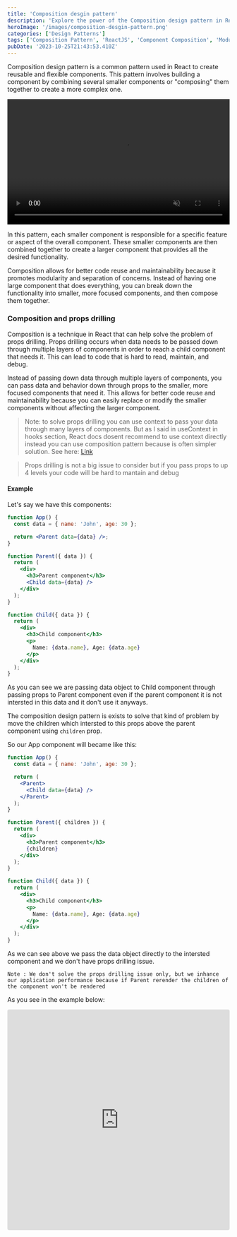 ```yaml
---
title: 'Composition desgin pattern'
description: 'Explore the power of the Composition design pattern in ReactJS, a technique that promotes modular component architecture and enhances reusability.'
heroImage: '/images/composition-desgin-pattern.png'
categories: ['Design Patterns']
tags: ['Composition Pattern', 'ReactJS', 'Component Composition', 'Modularity']
pubDate: '2023-10-25T21:43:53.410Z'
---
```


Composition design pattern is a common pattern used in React to create reusable and flexible components. This pattern involves building a component by combining several smaller components or "composing" them together to create a more complex one.

<video style="aspect-ratio: 16/9" muted="" playsinline="" src="/videos/composition.mp4" autoplay="" loop="" __idm_id__="16990209" width="100%"></video>

In this pattern, each smaller component is responsible for a specific feature or aspect of the overall component. These smaller components are then combined together to create a larger component that provides all the desired functionality.

Composition allows for better code reuse and maintainability because it promotes modularity and separation of concerns. Instead of having one large component that does everything, you can break down the functionality into smaller, more focused components, and then compose them together.

### Composition and props drilling

Composition is a technique in React that can help solve the problem of props drilling. Props drilling occurs when data needs to be passed down through multiple layers of components in order to reach a child component that needs it. This can lead to code that is hard to read, maintain, and debug.

Instead of passing down data through multiple layers of components, you can pass data and behavior down through props to the smaller, more focused components that need it. This allows for better code reuse and maintainability because you can easily replace or modify the smaller components without affecting the larger component.

> Note: to solve props drilling you can use context to pass your data through many layers of components.
> But as I said in useContext in hooks section, React docs dosent recommend to use context directly instead you can use composition pattern because is often simpler solution. See here: [Link](https://reactjs.org/docs/context.html#before-you-use-context)

> Props drilling is not a big issue to consider but if you pass props to up 4 levels your code will be hard to mantain and debug

#### Example

Let's say we have this components:

```jsx
function App() {
  const data = { name: 'John', age: 30 };

  return <Parent data={data} />;
}

function Parent({ data }) {
  return (
    <div>
      <h3>Parent component</h3>
      <Child data={data} />
    </div>
  );
}

function Child({ data }) {
  return (
    <div>
      <h3>Child component</h3>
      <p>
        Name: {data.name}, Age: {data.age}
      </p>
    </div>
  );
}
```

As you can see we are passing data object to Child component through passing props to Parent component even if the parent component it is not intersted in this data and it don't use it anyways.

The composition design pattern is exists to solve that kind of problem by move the children which intersted to this props above the parent component using `children` prop.

So our App component will became like this:

```jsx
function App() {
  const data = { name: 'John', age: 30 };

  return (
    <Parent>
      <Child data={data} />
    </Parent>
  );
}

function Parent({ children }) {
  return (
    <div>
      <h3>Parent component</h3>
      {children}
    </div>
  );
}

function Child({ data }) {
  return (
    <div>
      <h3>Child component</h3>
      <p>
        Name: {data.name}, Age: {data.age}
      </p>
    </div>
  );
}
```

As we can see above we pass the data object directly to the intersted component and we don't have props drilling issue.

`Note : We don't solve the props drilling issue only, but we inhance our application performance because if Parent rerender the children of the component won't be rendered`

As you see in the example below:

<iframe src="https://codesandbox.io/s/quirky-wozniak-0xtol3?file=/src/App.js" 
  style="width:100%; height:500px; border:0; border-radius: 4px; overflow:hidden;"
  title="Composition design pattern">
</iframe>

